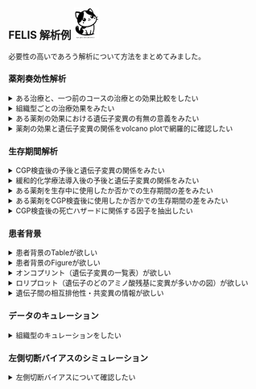 ## FELIS 解析例 <img src="source/FELIS.png" width=50>
必要性の高いであろう解析について方法をまとめてみました。  
  
  
### 薬剤奏効性解析
<details>
<summary>ある治療と、一つ前のコースの治療との効果比較をしたい</summary>
1. Input C-CAT filesからcase/report CSVファイルを取り込む<br>  
2. Settingから組織型や年齢、治療コースなどの絞り込みを行う<br>  
3. Analysis -> Drug response analysis -> List of drugs used in Palliative CTxボタンを押す<br>  
4. Results -> Drug response -> Tables -> Drug use, by line of treatmentから使用状況を確認する<br>  
5. Analysis -> Drug response analysis -> Choose drugs for treatment effect analysisで治療を選択する<br>
6. Analysis -> Drug response analysis -> Analyze with the setting selected aboveボタンで解析を行う<br>
7. Results -> Drug response -> Time on treatment -> Time on treatment and pre-treatment for the specified treatment, scatter plotで、同一患者群での前治療と指定治療のtime on treatmentの比較を行う<br>
8. Results -> Drug response -> Time on treatment -> Time on treatment and pre-treatment for the specified treatment, KM-curveで、同一患者群での前治療と指定治療のtime on treatmentの比較を行う<br>
<br>

</details>
  
<details>
<summary>組織型ごとの治療効果をみたい</summary>
1. Input C-CAT filesからcase/report CSVファイルを取り込む<br>  
2. Settingから組織型や年齢、治療コースなどの絞り込みを行う<br>  
3. Analysis -> Drug response analysis -> List of drugs used in Palliative CTxボタンを押す<br>  
4. Results -> Drug response -> Tables -> Drug use, by line of treatmentから使用状況を確認する<br>  
5. Analysis -> Drug response analysis -> Choose drugs for treatment effect analysisで治療を選択する<br>
6. Analysis -> Drug response analysis -> Analyze with the setting selected aboveボタンで解析を行う<br>
7. Results -> Drug response -> Time on treatment -> Time on treatment and pre-treatment for the specified treatment, KM-curveで、遺伝子変異の有無で群分けした指定治療のTime on treatmentをKaplan-Meier法で評価する<br>
<br>
全ての薬剤での治療期間と指定薬剤での治療期間に差がある場合、その遺伝子変異が指定薬剤のbiomarkerである可能性が示唆されます。
</details>
  
<details>
<summary>ある薬剤の効果における遺伝子変異の有無の意義をみたい</summary>
1. Input C-CAT filesからcase/report CSVファイルを取り込む<br>  
2. Settingから組織型や年齢、治療コースなどの絞り込み、探索したい遺伝子の指定を行う<br>  
3. Analysis -> Drug response analysis -> List of drugs used in Palliative CTxボタンを押す<br>  
4. Results -> Drug response -> Tables -> Drug use, by line of treatmentから使用状況を確認する<br>  
5. Analysis -> Drug response analysis -> Choose drugs for treatment effect analysisで治療を選択する<br>
6. Analysis -> Drug response analysis -> Analyze with the setting selected aboveボタンで解析を行う<br>
7. Results -> Drug response -> Time on treatment -> Time on treatment by tissue type, KM-curveで、全ての治療あるいは指定治療のTime on treatmentをKaplan-Meier法で評価する<br>
<br>
全ての薬剤での治療期間と指定薬剤での治療期間に差がある場合、その組織型に指定薬剤が有効ないし無効である可能性が示唆されます。
</details>
  
<details>
<summary>薬剤の効果と遺伝子変異の関係をvolcano plotで網羅的に確認したい</summary>
1. Input C-CAT filesからcase/report CSVファイルを取り込む<br>  
2. Settingから組織型や年齢、治療コースなどの絞り込みを行う<br>  
3. Analysis -> Drug response analysis -> List of drugs used in Palliative CTxボタンを押す<br>  
4. Results -> Drug response -> Tables -> Drug use, by line of treatmentから使用状況を確認する<br>  
5. Analysis -> Drug response analysis -> Choose drugs for treatment effect analysisで治療を選択する<br>
6. Analysis -> Drug response analysis -> Analyze with the setting selected aboveボタンで解析を行う<br>
7. Results -> Drug response -> Response rate -> Volcano plot for objective response rateで奏効性に関連する遺伝子変異を探索する<br>
<br>
右上の赤い遺伝子では変異があると奏効率が高く、左上の青い遺伝子では変異があると奏効率が低くなります。
</details>
  

  
### 生存期間解析
<details>
<summary>CGP検査後の予後と遺伝子変異の関係をみたい</summary>
1. Input C-CAT filesからcase/report CSVファイルを取り込む<br>  
2. Settingから組織型や年齢、治療コースなどの絞り込みを行う。とくにGenes of interestで注目する遺伝子セットを指定する。<br>  
3. Analysis -> Survival analysis after CGP test ボタンを押す<br>  
4. Results -> Survival after CGP -> Survival analysis -> Survival after CGP and performance statusから指定遺伝子セットないのいずれかに変異があるか否かで群分けした生存曲線を確認する。<br>
5. Results -> Survival after CGP -> Survival analysis -> Survival after CGP and mutations, forest plotで、変異頻度の高い遺伝子について、変異の有無での2群間での生存期間の比較を行う<br>
6. Results -> Survival after CGP -> Survival analysis -> Survival after CGP and mutations, KM-curveで、変異頻度の高い遺伝子について、変異の有無での2群間での生存曲線の比較を行う<br>
<br>
SettingのTiming for RMST measuring in survival analysis (years) で、forest plotで描画する生存期間(restricted mean survival time)の差を計算する時期を指定します。
</details>

  
<details>
<summary>緩和的化学療法導入後の予後と遺伝子変異の関係をみたい</summary>
1. Input C-CAT filesからcase/report CSVファイルを取り込む<br>  
2. Settingから組織型や年齢、治療コースなどの絞り込みを行う。とくにGenes of interestで注目する遺伝子セットを指定する。<br>  
3. Analysis -> Survival analysis after CTx induction ボタンを押す<br>  
4. Results -> Survival after CTx -> Genetic variants and survival, forest plotで、変異頻度の高い遺伝子について、変異の有無での2群間での生存期間の比較を行う<br>
5. Results -> Survival after CTx -> Genetic variants and survival, KM-curveで、変異頻度の高い遺伝子について、変異の有無での2群間での生存曲線の比較を行う<br>
<br>
左側切断バイアスを補正した場合としない場合で生存曲線が描かれます。<br>
</details>

  
<details>
<summary>ある薬剤を生存中に使用したか否かでの生存期間の差をみたい</summary>
1. Input C-CAT filesからcase/report CSVファイルを取り込む<br>  
2. Settingから組織型や年齢、治療コースなどの絞り込みを行う<br>  
3. Analysis -> Drug response analysis -> List of drugs used in Palliative CTxボタンを押す<br>  
4. Results -> Drug response -> Tables -> Drug use, by line of treatmentから使用状況を確認する<br>  
5. Analysis -> Drug response analysis -> Choose drugs for treatment effect analysisで治療を選択する<br>
6. Analysis -> Drug response analysis -> Analyze with the setting selected aboveボタンで解析を行う<br>
7. Results -> Drug response -> Survival after CGP -> Survival and drugで、緩和的化学療法導入後に指定したレジメンを使用したか否かでの2群で分けた生存曲線を確認する<br>
<br>
左側切断バイアスを補正した場合としない場合で生存曲線が描かれます。<br>
</details>

  
<details>
<summary>ある薬剤をCGP検査後に使用したか否かでの生存期間の差をみたい</summary>
1. Input C-CAT filesからcase/report CSVファイルを取り込む<br>  
2. Settingから組織型や年齢、治療コースなどの絞り込みを行う<br>  
3. Analysis -> Drug response analysis -> List of drugs used in Palliative CTxボタンを押す<br>  
4. Results -> Drug response -> Tables -> Drug use, by line of treatmentから使用状況を確認する<br>  
5. Analysis -> Drug response analysis -> Choose drugs for treatment effect analysisで治療を選択する<br>
6. Analysis -> Drug response analysis -> Analyze with the setting selected aboveボタンで解析を行う<br>
7. Results -> Drug response -> Survival after CGP -> Survival and drugで、CGP検査後に指定したレジメンを使用したか否か、そして治療を受けなかった群で2〜3群に分けた生存曲線を確認する<br>
<br>
通常のカプラン・マイアー生存曲線が描かれます。<br>
</details>

  
<details>
<summary>CGP検査後の死亡ハザードに関係する因子を抽出したい</summary>
1. Input C-CAT filesからcase/report CSVファイルを取り込む<br>  
2. Settingから組織型や年齢、治療コースなどの絞り込みを行う。<br>  
3. Analysis -> Survival analysis after CGP test ボタンを押す<br>  
4. Results -> Survival after CGP -> Survival analysis -> Hazard ratio for survival after CGP -genes から、単変量解析・多変量解析でのハザード比に関係する臨床情報や遺伝子変異を検討する。<br>
5. Results -> Survival after CGP -> Survival analysis -> Hazard ratio for survival after CGP -genes から、単変量解析・多変量解析でのハザード比に関係する臨床情報や遺伝子パターン（クラスタリング）を検討する。<br>
<br>
赤池情報量規準を用いて自動的に変数選択を行っています。
</details>
  

  
### 患者背景
<details>
<summary>患者背景のTableが欲しい</summary>
1. Input C-CAT filesからcase/report CSVファイルを取り込む<br>  
2. Settingから組織型や年齢の絞り込みを行う<br>  
3. AnalysisからCase summaryボタンを押す<br>  
4. Results -> Case summaryから結果を確認する<br>  
5. 必要があれば全体をコピーしてWordに保存する<br>
<br>
SettingのFilters on mutation types で選択した遺伝子変異の有無で群分けして表示されます。
</details>
  
<details>
<summary>患者背景のFigureが欲しい</summary>
1. Input C-CAT filesからcase/report CSVファイルを取り込む<br>  
2. Settingから組織型や年齢の絞り込みを行う<br>  
3. AnalysisからClustering based on variantsボタンを押す<br>  
4. Results -> Clustering analysis -> Basic dataから結果を確認する<br>  
5. 必要があれば全体をコピーしてWordに保存する<br>  
<br>
Driverの項目は、何らかのがん化変異(C-CAT evidence level "F")が検出された症例か否かを示します。<br>
Pts with recommended CTxはエキスパートパネルで推奨治療があった症例の割合を意味します。<br>
Pts received recommended CTxは推奨治療を実際に受けた症例の割合を意味します。<br>
Median time from CTx to CGPは緩和的化学療法開始日からCGP検査日までの期間の中央値を意味します。<br>
Median time from CGP to deathはCGP検査日から死亡までの期間のKaplan-Meier法での中央値を意味します。<br> 
</details>

<details>
<summary>オンコプリント（遺伝子変異の一覧表）が欲しい</summary>
1. Input C-CAT filesからcase/report CSVファイルを取り込む<br>  
2. Settingから組織型や年齢の絞り込みを行う<br>  
3. AnalysisからOncoprintボタンを押す<br>  
4. Results -> Oncoprint -> Figures -> Oncoprintから結果を確認する<br>  
5. AnalysisからMutation rate of each gene for each histologyボタンを押す<br>  
6. Results -> Variation by histologyから組織型ごとにどの遺伝子変異の頻度が高いのかを確認する<br>  
<br>
描画した元データはDownloadable tableからExcelファイルでダウンロード可能です。<br> 
</details>

<details>
<summary>ロリプロット（遺伝子のどのアミノ酸残基に変異が多いかの図）が欲しい</summary>
1. Input C-CAT filesからcase/report CSVファイルを取り込む<br>  
2. Settingから組織型や年齢の絞り込みを行う。3列目のGene for lolliplotから遺伝子を指定する。<br>  
3. AnalysisからOncoprintボタンを押す<br>  
4. Results -> Oncoprint -> Figures -> Lolliplot for the selected geneから結果を確認する<br>  
<br>
描画した元データはDownloadable tableからExcelファイルでダウンロード可能です。<br> 
</details>
  
<details>
<summary>遺伝子間の相互排他性・共変異の情報が欲しい</summary>
1. Input C-CAT filesからcase/report CSVファイルを取り込む<br>  
2. Settingから組織型や年齢の絞り込みを行う<br>  
3. AnalysisからMutually exclusive or co-occurring mutationボタンを押す<br>  
4. Results -> Mutually exclusivityから結果を確認する<br>  
<br>
X軸の遺伝子とY軸の遺伝子の交わるセルの色が青いと両者は相互排他的、赤いと共変異の関係です。<br> 
</details>


  
### データのキュレーション
<details>
<summary>組織型のキュレーションをしたい</summary>
2019年ころの症例を中心にして、詳細な組織型が登録されていない場合があります。<br>
各病院の担当者が入力した手入力の情報を基にして再分類することが可能です。<br>
1. Input C-CAT filesからcase/report CSVファイルを取り込む<br>  
2. Settingから組織型や年齢の絞り込みを行う<br>  
3. AnalysisからOncoprintボタンを押す<br>  
4. Oncoprint -> Downloadable tableの左上のExcelボタンから結果をダウンロードする<br>  
5. P列（病理診断名）、Q列（臨床診断名）、R列（提出検体の病理診断名）を参考に、S列（がん種.OncoTree.）を修正する<br>
6. Input C-CAT files -> Correspondence table between ID and histology (CSV) -> Download CSV file templateボタンを押し保存する<br>  
7. 5で作成した表のハッシュID列とがん種.OncoTree.列の内容をID列とHistology列に貼り付ける<br>  
8. Input C-CAT files -> Correspondence table between ID and histology (CSV)から作成したCSVファイルを取り込む<br>  
<br>
「がん種.OncoTree.」の記載と「がん種.OncoTree.LEVEL1.」の記載が同じ症例だけキュレーションすると労力が少ないと思います。<br>
</details>

  
### 左側切断バイアスのシミュレーション
<details>
<summary>左側切断バイアスについて確認したい</summary>
C-CATのデータのように、生存期間の測定開始日と検査日（観察開始日）が異なる場合、通常のカプラン・マイアー法では生存期間の推定が困難です。<br>
生存期間の測定開始日から検査日まで、全症例が生存している、Immortal biasが存在しているからです。<br>
生存期間の測定開始日から検査日までの生存期間と、検査日から最終観察日までの生存期間に分割すると、バイアスの一部が解消されます。<br>
ただし、「CGP検査を受けた患者は受けなかった患者と何が違うのか」は究極的にはわからず、ある程度の選択バイアスの解消は不可能と考えます。<br>
1. Results -> Bias correction simulation -> An example of bias adjustmentを開く。<br>  
2. お好みに応じてパラメタを調整する<br>  
3. Left-truncation bias adjustment simulationボタンを押す<br>  
4. 真の生存曲線、通常のカプラン・マイアー生存曲線、CGP検査前後で分割した生存曲線、ベイズ推定でのバイアス解消手法による生存曲線が描画されます。<br>  
<br>
概ね良好なバイアスの補正ができているのではないでしょうか。<br>
</details>
  


